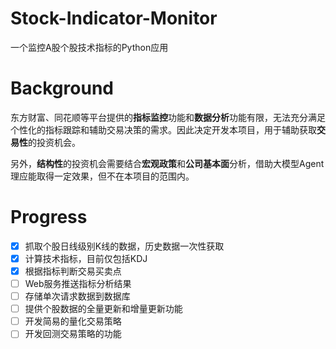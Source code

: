 # Stock-Indicator-Monitor

一个监控A股个股技术指标的Python应用

# Background
东方财富、同花顺等平台提供的**指标监控**功能和**数据分析**功能有限，无法充分满足个性化的指标跟踪和辅助交易决策的需求。因此决定开发本项目，用于辅助获取**交易性**的投资机会。

另外，**结构性**的投资机会需要结合**宏观政策**和**公司基本面**分析，借助大模型Agent理应能取得一定效果，但不在本项目的范围内。

# Progress
- [x] 抓取个股日线级别K线的数据，历史数据一次性获取
- [x] 计算技术指标，目前仅包括KDJ
- [x] 根据指标判断交易买卖点
- [ ] Web服务推送指标分析结果 
- [ ] 存储单次请求数据到数据库
- [ ] 提供个股数据的全量更新和增量更新功能
- [ ] 开发简易的量化交易策略
- [ ] 开发回测交易策略的功能
